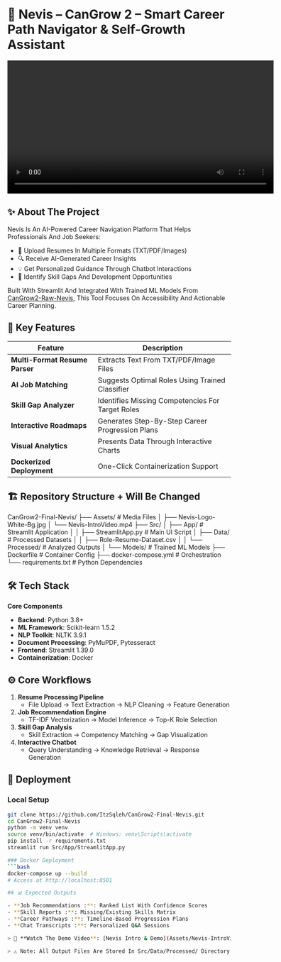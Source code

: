 # 📌 Nevis – CanGrow 2 – Smart Career Path Navigator & Self-Growth Assistant

<video width="600" controls>  
  <source src="Assets/Nevis-IntroVideo.mp4" type="video/mp4">  
  Your Browser Does Not Support The Video Tag.  
</video>  

## ✨ About The Project  
Nevis Is An AI-Powered Career Navigation Platform That Helps Professionals And Job Seekers:  
- 📄 Upload Resumes In Multiple Formats (TXT/PDF/Images)  
- 🔍 Receive AI-Generated Career Insights  
- 💡 Get Personalized Guidance Through Chatbot Interactions  
- 🎯 Identify Skill Gaps And Development Opportunities  

Built With Streamlit And Integrated With Trained ML Models From [CanGrow2-Raw-Nevis](https://github.com/example), This Tool Focuses On Accessibility And Actionable Career Planning.

## 🧠 Key Features  
| Feature | Description |
|---------|-------------|
| **Multi-Format Resume Parser** | Extracts Text From TXT/PDF/Image Files |
| **AI Job Matching** | Suggests Optimal Roles Using Trained Classifier |
| **Skill Gap Analyzer** | Identifies Missing Competencies For Target Roles |
| **Interactive Roadmaps** | Generates Step-By-Step Career Progression Plans |
| **Visual Analytics** | Presents Data Through Interactive Charts |
| **Dockerized Deployment** | One-Click Containerization Support |

## 🏗️ Repository Structure + Will Be Changed
CanGrow2-Final-Nevis/
├── Assets/ # Media Files
│ ├── Nevis-Logo-White-Bg.jpg
│ └── Nevis-IntroVideo.mp4
├── Src/
│ ├── App/ # Streamlit Application
│ │ ├── StreamlitApp.py # Main UI Script
│ ├── Data/ # Processed Datasets
│ │ ├── Role-Resume-Dataset.csv
│ │ └── Processed/ # Analyzed Outputs
│ └── Models/ # Trained ML Models
├── Dockerfile # Container Config
├── docker-compose.yml # Orchestration
└── requirements.txt # Python Dependencies


## 🛠️ Tech Stack  
**Core Components**  
- **Backend**: Python 3.8+  
- **ML Framework**: Scikit-learn 1.5.2  
- **NLP Toolkit**: NLTK 3.9.1  
- **Document Processing**: PyMuPDF, Pytesseract  
- **Frontend**: Streamlit 1.39.0  
- **Containerization**: Docker  

## ⚙️ Core Workflows  
1. **Resume Processing Pipeline**  
   - File Upload → Text Extraction → NLP Cleaning → Feature Generation  
2. **Job Recommendation Engine**  
   - TF-IDF Vectorization → Model Inference → Top-K Role Selection  
3. **Skill Gap Analysis**  
   - Skill Extraction → Competency Matching → Gap Visualization  
4. **Interactive Chatbot**  
   - Query Understanding → Knowledge Retrieval → Response Generation  

## 🚀 Deployment  
### Local Setup  
```bash
git clone https://github.com/ItzSqleh/CanGrow2-Final-Nevis.git
cd CanGrow2-Final-Nevis
python -m venv venv
source venv/bin/activate  # Windows: venv\Scripts\activate
pip install -r requirements.txt
streamlit run Src/App/StreamlitApp.py

### Docker Deployment
```bash
docker-compose up --build
# Access at http://localhost:8501

## 📊 Expected Outputs

- **Job Recommendations :**: Ranked List With Confidence Scores  
- **Skill Reports :**: Missing/Existing Skills Matrix
- **Career Pathways :**: Timeline-Based Progression Plans
- **Chat Transcripts :**: Personalized Q&A Sessions

> 🎥 **Watch The Demo Video**: [Nevis Intro & Demo](Assets/Nevis-IntroVideo.mp4)  

> ⚠️ Note: All Output Files Are Stored In Src/Data/Processed/ Directory .

